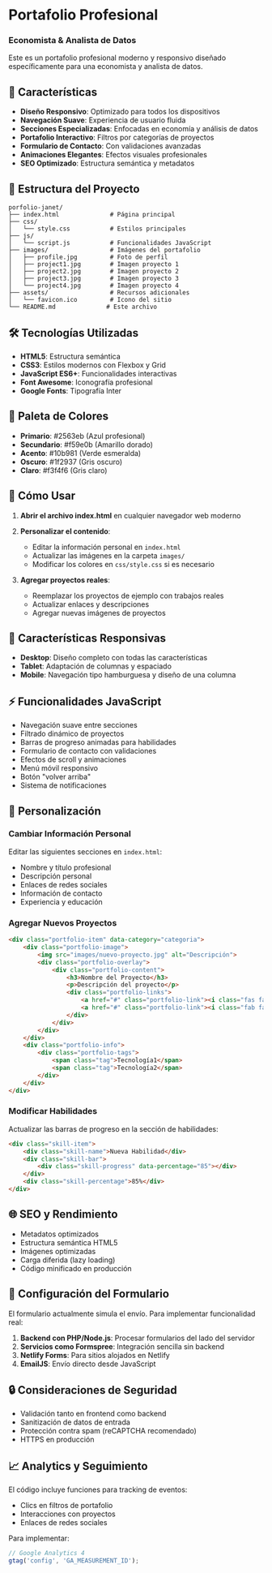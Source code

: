 # Portafolio Profesional 
### Economista & Analista de Datos

Este es un portafolio profesional moderno y responsivo diseñado específicamente para una economista y analista de datos.

## 🚀 Características

- **Diseño Responsivo**: Optimizado para todos los dispositivos
- **Navegación Suave**: Experiencia de usuario fluida
- **Secciones Especializadas**: Enfocadas en economía y análisis de datos
- **Portafolio Interactivo**: Filtros por categorías de proyectos
- **Formulario de Contacto**: Con validaciones avanzadas
- **Animaciones Elegantes**: Efectos visuales profesionales
- **SEO Optimizado**: Estructura semántica y metadatos

## 📁 Estructura del Proyecto

```
porfolio-janet/
├── index.html              # Página principal
├── css/
│   └── style.css           # Estilos principales
├── js/
│   └── script.js           # Funcionalidades JavaScript
├── images/                 # Imágenes del portafolio
│   ├── profile.jpg         # Foto de perfil
│   ├── project1.jpg        # Imagen proyecto 1
│   ├── project2.jpg        # Imagen proyecto 2
│   ├── project3.jpg        # Imagen proyecto 3
│   └── project4.jpg        # Imagen proyecto 4
├── assets/                 # Recursos adicionales
│   └── favicon.ico         # Icono del sitio
└── README.md              # Este archivo
```

## 🛠️ Tecnologías Utilizadas

- **HTML5**: Estructura semántica
- **CSS3**: Estilos modernos con Flexbox y Grid
- **JavaScript ES6+**: Funcionalidades interactivas
- **Font Awesome**: Iconografía profesional
- **Google Fonts**: Tipografía Inter



## 🎨 Paleta de Colores

- **Primario**: #2563eb (Azul profesional)
- **Secundario**: #f59e0b (Amarillo dorado)
- **Acento**: #10b981 (Verde esmeralda)
- **Oscuro**: #1f2937 (Gris oscuro)
- **Claro**: #f3f4f6 (Gris claro)

## 🚀 Cómo Usar

1. **Abrir el archivo index.html** en cualquier navegador web moderno
2. **Personalizar el contenido**:
   - Editar la información personal en `index.html`
   - Actualizar las imágenes en la carpeta `images/`
   - Modificar los colores en `css/style.css` si es necesario

3. **Agregar proyectos reales**:
   - Reemplazar los proyectos de ejemplo con trabajos reales
   - Actualizar enlaces y descripciones
   - Agregar nuevas imágenes de proyectos

## 📱 Características Responsivas

- **Desktop**: Diseño completo con todas las características
- **Tablet**: Adaptación de columnas y espaciado
- **Mobile**: Navegación tipo hamburguesa y diseño de una columna

## ⚡ Funcionalidades JavaScript

- Navegación suave entre secciones
- Filtrado dinámico de proyectos
- Barras de progreso animadas para habilidades
- Formulario de contacto con validaciones
- Efectos de scroll y animaciones
- Menú móvil responsivo
- Botón "volver arriba"
- Sistema de notificaciones

## 🔧 Personalización

### Cambiar Información Personal
Editar las siguientes secciones en `index.html`:
- Nombre y título profesional
- Descripción personal
- Enlaces de redes sociales
- Información de contacto
- Experiencia y educación

### Agregar Nuevos Proyectos
```html
<div class="portfolio-item" data-category="categoria">
    <div class="portfolio-image">
        <img src="images/nuevo-proyecto.jpg" alt="Descripción">
        <div class="portfolio-overlay">
            <div class="portfolio-content">
                <h3>Nombre del Proyecto</h3>
                <p>Descripción del proyecto</p>
                <div class="portfolio-links">
                    <a href="#" class="portfolio-link"><i class="fas fa-eye"></i></a>
                    <a href="#" class="portfolio-link"><i class="fab fa-github"></i></a>
                </div>
            </div>
        </div>
    </div>
    <div class="portfolio-info">
        <div class="portfolio-tags">
            <span class="tag">Tecnología1</span>
            <span class="tag">Tecnología2</span>
        </div>
    </div>
</div>
```

### Modificar Habilidades
Actualizar las barras de progreso en la sección de habilidades:
```html
<div class="skill-item">
    <div class="skill-name">Nueva Habilidad</div>
    <div class="skill-bar">
        <div class="skill-progress" data-percentage="85"></div>
    </div>
    <div class="skill-percentage">85%</div>
</div>
```

## 🌐 SEO y Rendimiento

- Metadatos optimizados
- Estructura semántica HTML5
- Imágenes optimizadas
- Carga diferida (lazy loading)
- Código minificado en producción

## 📧 Configuración del Formulario

El formulario actualmente simula el envío. Para implementar funcionalidad real:

1. **Backend con PHP/Node.js**: Procesar formularios del lado del servidor
2. **Servicios como Formspree**: Integración sencilla sin backend
3. **Netlify Forms**: Para sitios alojados en Netlify
4. **EmailJS**: Envío directo desde JavaScript

## 🔒 Consideraciones de Seguridad

- Validación tanto en frontend como backend
- Sanitización de datos de entrada
- Protección contra spam (reCAPTCHA recomendado)
- HTTPS en producción

## 📈 Analytics y Seguimiento

El código incluye funciones para tracking de eventos:
- Clics en filtros de portafolio
- Interacciones con proyectos
- Enlaces de redes sociales

Para implementar:
```javascript
// Google Analytics 4
gtag('config', 'GA_MEASUREMENT_ID');
```
